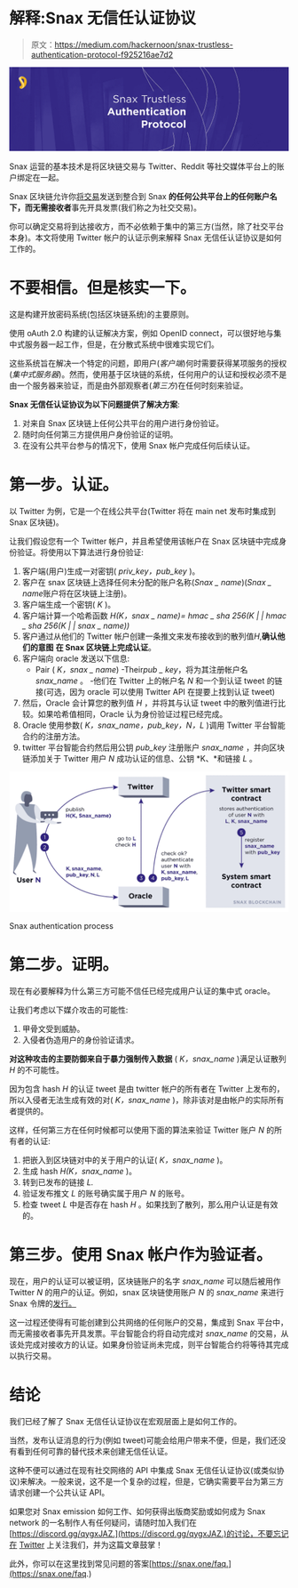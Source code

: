 # 解释:Snax 无信任认证协议

> 原文：<https://medium.com/hackernoon/snax-trustless-authentication-protocol-f925216ae7d2>

![](img/dd6c2734fe04e91e6a16293187b1b1bd.png)

Snax 运营的基本技术是将区块链交易与 Twitter、Reddit 等社交媒体平台上的账户绑定在一起。

Snax 区块链允许你[将交易](https://hackernoon.com/snax-social-transaction-and-why-sharing-is-caring-afc32c8f1646)发送到整合到 Snax **的任何公共平台上的任何账户名下，而无需接收者**事先开具发票(我们称之为社交交易)。

你可以确定交易将到达接收方，而不必依赖于集中的第三方(当然，除了社交平台本身)。本文将使用 Twitter 帐户的认证示例来解释 Snax 无信任认证协议是如何工作的。

# 不要相信。但是核实一下。

这是构建开放密码系统(包括区块链系统)的主要原则。

使用 oAuth 2.0 构建的认证解决方案，例如 OpenID connect，可以很好地与集中式服务器一起工作，但是，在分散式系统中很难实现它们。

这些系统旨在解决一个特定的问题，即用户(*客户端*)何时需要获得某项服务的授权(*集中式服务器*)。然而，使用基于区块链的系统，任何用户的认证和授权必须不是由一个服务器来验证，而是由外部观察者(*第三方*)在任何时刻来验证。

**Snax 无信任认证协议为以下问题提供了解决方案**:

1.  对来自 Snax 区块链上任何公共平台的用户进行身份验证。
2.  随时向任何第三方提供用户身份验证的证明。
3.  在没有公共平台参与的情况下，使用 Snax 帐户完成任何后续认证。

# 第一步。认证。

以 Twitter 为例，它是一个在线公共平台(Twitter 将在 main net 发布时集成到 Snax 区块链)。

让我们假设您有一个 Twitter 帐户，并且希望使用该帐户在 Snax 区块链中完成身份验证。将使用以下算法进行身份验证:

1.  客户端(用户)生成一对密钥( *priv_key，pub_key* )。
2.  客户在 snax 区块链上选择任何未分配的账户名称(*Snax _ name*)(*Snax _ name*账户将在区块链上注册)。
3.  客户端生成一个密钥( *K* )。
4.  客户端计算一个哈希函数
    *H(K，snax _ name)= hmac _ sha 256(K | | hmac _ sha 256(K | | snax _ name))*
5.  客户通过从他们的 Twitter 帐户创建一条推文来发布接收到的散列值*H*,**确认他们的意图** **在 Snax 区块链上完成认证**。
6.  客户端向 oracle 发送以下信息:
    - Pair ( *K，snax _ name*)
    -Their*pub _ key*，将为其注册帐户名 *snax_name* 。
    -他们在 Twitter 上的帐户名 *N* 和一个到认证 tweet 的链接(可选，因为 oracle 可以使用 Twitter API 在提要上找到认证 tweet)
7.  然后，Oracle 会计算您的散列值 *H* ，并将其与认证 tweet 中的散列值进行比较。如果哈希值相同，Oracle 认为身份验证过程已经完成。
8.  Oracle 使用参数( *K，snax_name，pub_key，N，L* )调用 Twitter 平台智能合约的注册方法。
9.  twitter 平台智能合约然后用公钥 *pub_key* 注册账户 *snax_name* ，并向区块链添加关于 Twitter 用户 *N* 成功认证的信息、公钥 *K、*和链接 *L* 。

![](img/a27210f5c3e1961e33e7ee0ef7524faa.png)

Snax authentication process

# 第二步。证明。

现在有必要解释为什么第三方可能不信任已经完成用户认证的集中式 oracle。

让我们考虑以下媒介攻击的可能性:

1.  甲骨文受到威胁。
2.  入侵者伪造用户的身份验证请求。

**对这种攻击的主要防御来自于暴力强制传入数据** ( *K，snax_name* )满足认证散列 *H* 的不可能性。

因为包含 hash *H* 的认证 tweet 是由 twitter 帐户的所有者在 Twitter 上发布的，所以入侵者无法生成有效的对( *K，snax_name* )，除非该对是由帐户的实际所有者提供的。

这样，任何第三方在任何时候都可以使用下面的算法来验证 Twitter 账户 *N* 的所有者的认证:

1.  把嵌入到区块链对中的关于用户的认证( *K，snax_name* )。
2.  生成 hash *H(K，snax_name* )。
3.  转到已发布的链接 *L.*
4.  验证发布推文 *L* 的账号确实属于用户 *N* 的账号。
5.  检查 tweet *L* 中是否存在 hash *H* 。如果找到了散列，那么用户认证是有效的。

# 第三步。使用 Snax 帐户作为验证者。

现在，用户的认证可以被证明，区块链账户的名字 *snax_name* 可以随后被用作 Twitter *N* 的用户的认证。例如，snax 区块链使用账户 *N* 的 *snax_name* 来进行 Snax 令牌的[发行。](/@Snax/snax-token-distribution-a181610ffe8)

这一过程还使得有可能创建到公共网络的任何账户的交易，集成到 Snax 平台中，而无需接收者事先开具发票。平台智能合约将自动完成对 *snax_name* 的交易，从该处完成对接收方的认证。如果身份验证尚未完成，则平台智能合约将等待其完成以执行交易。

# 结论

我们已经了解了 Snax 无信任认证协议在宏观层面上是如何工作的。

当然，发布认证消息的行为(例如 tweet)可能会给用户带来不便，但是，我们还没有看到任何可靠的替代技术来创建无信任认证。

这种不便可以通过在现有社交网络的 API 中集成 Snax 无信任认证协议(或类似协议)来解决。一般来说，这不是一个复杂的过程，但是，它确实需要平台为第三方请求创建一个公共认证 API。

如果您对 Snax emission 如何工作、如何获得出版商奖励或如何成为 Snax network 的一名制作人有任何疑问，请随时加入我们在[https://discord.gg/qygxJAZ.](https://discord.gg/qygxJAZ.)的讨论，不要忘记在 [Twitter](https://twitter.com/SnaxTeam) 上关注我们，并为这篇文章鼓掌！

此外，你可以在这里找到常见问题的答案[https://snax.one/faq.](https://snax.one/faq.)